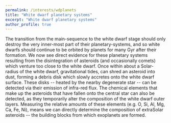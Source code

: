 ```yaml
---
permalink: /interests/wdplanets
title: "White dwarf planetary systems"
excerpt: "White dwarf planetary systems"
author_profile: true
---
```


The transition from the main-sequence to the white dwarf stage should only
destroy the very inner-most part of their planetary-systems, and so white
dwarfs should continue to be orbited by planets for many Gyr after their
formation. We now see direct evidence for these planetary systems resulting
from the disintegration of asteroids (and occasionally comets) which venture
too close to the white dwarf. Once within about a Solar-radius of the white
dwarf, gravitational tides, can shred an asteroid into dust, forming a debris
disk which slowly accretes onto the white dwarf surface. These disks -- heated
by the nearby degenerate star -- can be detected via their emission of
infra-red flux. The chemical elements that make up the asteroids that have
fallen onto the central star can also be detected, as they temporarily alter
the composition of the white dwarf outer layers. Measuring the relative amounts
of these elements (e.g. O, Si, Al, Mg, Ca, Fe, Ni), means we can directly
determine the composition of extraSolar asteroids -- the building blocks from
which exoplanets are formed.

